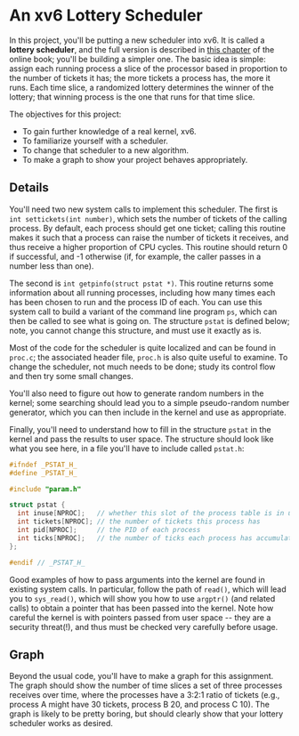 
# An xv6 Lottery Scheduler

In this project, you'll be putting a new scheduler into xv6. It is called a
**lottery scheduler**, and the full version is described in [this
chapter](a,href=http://www.cs.wisc.edu/~remzi/OSFEP/cpu-sched-lottery.pdf) of
the online book; you'll be building a simpler one.  The basic idea is simple:
assign each running process a slice of the processor based in proportion to
the number of tickets it has; the more tickets a process has, the more it
runs. Each time slice, a randomized lottery determines the winner of the
lottery; that winning process is the one that runs for that time slice.

The objectives for this project:
* To gain further knowledge of a real kernel, xv6.
* To familiarize yourself with a scheduler.
* To change that scheduler to a new algorithm.
* To make a graph to show your project behaves appropriately.


## Details

You'll need two new system calls to implement this scheduler. The first is
`int settickets(int number)`, which sets the number of tickets of the calling
process. By default, each process should get one ticket; calling this routine
makes it such that a process can raise the number of tickets it receives, and
thus receive a higher proportion of CPU cycles. This routine should return 0
if successful, and -1 otherwise (if, for example, the caller passes in a
number less than one).

The second is `int getpinfo(struct pstat *)`. This routine returns some
information about all running processes, including how many times each has
been chosen to run and the process ID of each. You can use this system call to
build a variant of the command line program `ps`, which can then be called to
see what is going on. The structure `pstat` is defined below; note, you cannot
change this structure, and must use it exactly as is.

Most of the code for the scheduler is quite localized and can be found in
`proc.c`; the associated header file, `proc.h` is also quite useful to
examine. To change the scheduler, not much needs to be done; study its control
flow and then try some small changes. 

You'll also need to figure out how to generate random numbers in the kernel;
some searching should lead you to a simple pseudo-random number generator,
which you can then include in the kernel and use as appropriate.

Finally, you'll need to understand how to fill in the structure `pstat` in the
kernel and pass the results to user space. The structure should look like what
you see here, in a file you'll have to include called `pstat.h`:

```c
#ifndef _PSTAT_H_
#define _PSTAT_H_

#include "param.h"

struct pstat {
  int inuse[NPROC];   // whether this slot of the process table is in use (1 or 0)
  int tickets[NPROC]; // the number of tickets this process has
  int pid[NPROC];     // the PID of each process 
  int ticks[NPROC];   // the number of ticks each process has accumulated 
};

#endif // _PSTAT_H_
```

Good examples of how to pass arguments into the kernel are found in existing
system calls. In particular, follow the path of `read()`, which will lead you
to `sys_read()`, which will show you how to use `argptr()` (and related calls)
to obtain a pointer that has been passed into the kernel. Note how careful the
kernel is with pointers passed from user space -- they are a security
threat(!), and thus must be checked very carefully before usage.


## Graph

Beyond the usual code, you'll have to make a graph for this assignment. The
graph should show the number of time slices a set of three processes receives
over time, where the processes have a 3:2:1 ratio of tickets (e.g., process A
might have 30 tickets, process B 20, and process C 10). The graph is likely to
be pretty boring, but should clearly show that your lottery scheduler works as
desired.





